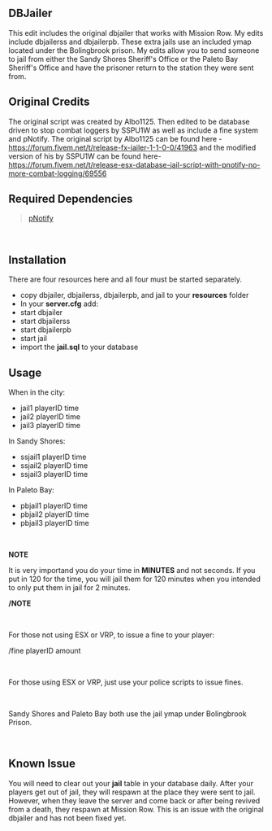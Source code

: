 ## DBJailer
This edit includes the original dbjailer that works with Mission Row.  My edits include dbjailerss and dbjailerpb.  These extra jails use an included ymap located under the Bolingbrook prison.  My edits allow you to send someone to jail from either the Sandy Shores Sheriff's Office or the Paleto Bay Sheriff's Office and have the prisoner return to the station they were sent from.
<br>
## Original Credits
The original script was created by Albo1125.  Then edited to be database driven to stop combat loggers by SSPU1W as well as include a fine system and pNotify.  The original script by Albo1125 can be found here - https://forum.fivem.net/t/release-fx-jailer-1-1-0-0/41963 and the modified version of his by SSPU1W can be found here- https://forum.fivem.net/t/release-esx-database-jail-script-with-pnotify-no-more-combat-logging/69556
<br>
## Required Dependencies
>[pNotify](https://forum.fivem.net/t/release-pnotify-in-game-js-notifications-using-noty/20659)
<br>

## Installation

There are four resources here and all four must be started separately.
- copy dbjailer, dbjailerss, dbjailerpb, and jail to your **resources** folder
- In your **server.cfg** add:
- start dbjailer
- start dbjailerss
- start dbjailerpb
- start jail
- import the **jail.sql** to your database

## Usage

When in the city:

- jail1 playerID time
- jail2 playerID time
- jail3 playerID time

In Sandy Shores:

- ssjail1 playerID time
- ssjail2 playerID time
- ssjail3 playerID time

In Paleto Bay:

- pbjail1 playerID time
- pbjail2 playerID time
- pbjail3 playerID time
<br>

**NOTE**<br>

It is very importand you do your time in **MINUTES** and not seconds.  If you put in 120 for the time, you will jail them for 120 minutes when you intended to only put them in jail for 2 minutes.<br>

**/NOTE**

<br>

For those not using ESX or VRP, to issue a fine to your player:<br>

/fine playerID amount

<br>

For those using ESX or VRP, just use your police scripts to issue fines.

<br>

Sandy Shores and Paleto Bay both use the jail ymap under Bolingbrook Prison.

<br>

## Known Issue

You will need to clear out your **jail** table in your database daily.  After your players get out of jail, they will respawn at the place they were sent to jail.  However, when they leave the server and come back or after being revived from a death, they respawn at Mission Row.  This is an issue with the original dbjailer and has not been fixed yet. 
